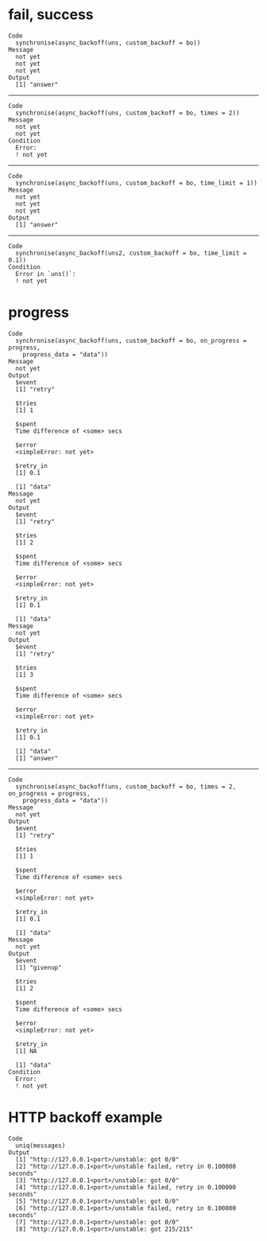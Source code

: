 # fail, success

    Code
      synchronise(async_backoff(uns, custom_backoff = bo))
    Message
      not yet
      not yet
      not yet
    Output
      [1] "answer"

---

    Code
      synchronise(async_backoff(uns, custom_backoff = bo, times = 2))
    Message
      not yet
      not yet
    Condition
      Error:
      ! not yet

---

    Code
      synchronise(async_backoff(uns, custom_backoff = bo, time_limit = 1))
    Message
      not yet
      not yet
      not yet
    Output
      [1] "answer"

---

    Code
      synchronise(async_backoff(uns2, custom_backoff = bo, time_limit = 0.1))
    Condition
      Error in `uns()`:
      ! not yet

# progress

    Code
      synchronise(async_backoff(uns, custom_backoff = bo, on_progress = progress,
        progress_data = "data"))
    Message
      not yet
    Output
      $event
      [1] "retry"
      
      $tries
      [1] 1
      
      $spent
      Time difference of <some> secs
      
      $error
      <simpleError: not yet>
      
      $retry_in
      [1] 0.1
      
      [1] "data"
    Message
      not yet
    Output
      $event
      [1] "retry"
      
      $tries
      [1] 2
      
      $spent
      Time difference of <some> secs
      
      $error
      <simpleError: not yet>
      
      $retry_in
      [1] 0.1
      
      [1] "data"
    Message
      not yet
    Output
      $event
      [1] "retry"
      
      $tries
      [1] 3
      
      $spent
      Time difference of <some> secs
      
      $error
      <simpleError: not yet>
      
      $retry_in
      [1] 0.1
      
      [1] "data"
      [1] "answer"

---

    Code
      synchronise(async_backoff(uns, custom_backoff = bo, times = 2, on_progress = progress,
        progress_data = "data"))
    Message
      not yet
    Output
      $event
      [1] "retry"
      
      $tries
      [1] 1
      
      $spent
      Time difference of <some> secs
      
      $error
      <simpleError: not yet>
      
      $retry_in
      [1] 0.1
      
      [1] "data"
    Message
      not yet
    Output
      $event
      [1] "givenup"
      
      $tries
      [1] 2
      
      $spent
      Time difference of <some> secs
      
      $error
      <simpleError: not yet>
      
      $retry_in
      [1] NA
      
      [1] "data"
    Condition
      Error:
      ! not yet

# HTTP backoff example

    Code
      uniq(messages)
    Output
      [1] "http://127.0.0.1<port>/unstable: got 0/0"                         
      [2] "http://127.0.0.1<port>/unstable failed, retry in 0.100000 seconds"
      [3] "http://127.0.0.1<port>/unstable: got 0/0"                         
      [4] "http://127.0.0.1<port>/unstable failed, retry in 0.100000 seconds"
      [5] "http://127.0.0.1<port>/unstable: got 0/0"                         
      [6] "http://127.0.0.1<port>/unstable failed, retry in 0.100000 seconds"
      [7] "http://127.0.0.1<port>/unstable: got 0/0"                         
      [8] "http://127.0.0.1<port>/unstable: got 215/215"                     

